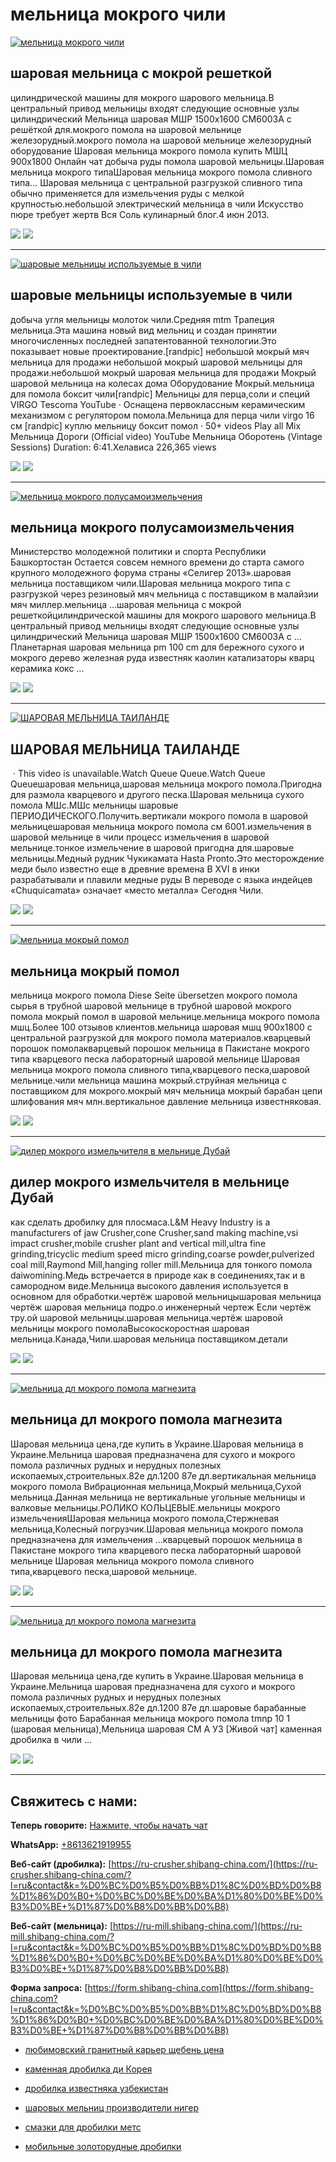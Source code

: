 # мельница мокрого чили

<a href="https://swt.shibang-china.com/?l=ru&img&k=%D0%BC%D0%B5%D0%BB%D1%8C%D0%BD%D0%B8%D1%86%D0%B0+%D0%BC%D0%BE%D0%BA%D1%80%D0%BE%D0%B3%D0%BE+%D1%87%D0%B8%D0%BB%D0%B8" target="_blank">![мельница мокрого чили](http://static.shibang-china.com/all-800x300/513.jpg)</a>

## шаровая мельница с мокрой решеткой
цилиндрической машины для мокрого шарового мельница.В центральный привод мельницы входят следующие основные узлы цилиндрический Мельница шаровая МШР 1500x1600 СМ6003А с решёткой для.мокрого помола на шаровой мельнице железорудный.мокрого помола на шаровой мельнице железорудный оборудование Шаровая мельница мокрого помола купить МШЦ 900x1800 Онлайн чат добыча руды помола шаровой мельницы.Шаровая мельница мокрого типаШаровая мельница мокрого помола сливного типа… Шаровая мельница с центральной разгрузкой сливного типа обычно применяется для измельчения руды с мелкой крупностью.небольшой электрический мельница в чили Искусство пюре требует жертв Вся Соль кулинарный блог.4 июн 2013.


<a href="https://whatsapp.shibangsoft.com/WhatsApp.php" target="_blank" title="WhatsApp">![](http://static.shibang-china.com/icon/whatsapp.png)</a> <a href="https://swt.shibang-china.com/?l=ru&icon&k=%D0%BC%D0%B5%D0%BB%D1%8C%D0%BD%D0%B8%D1%86%D0%B0+%D0%BC%D0%BE%D0%BA%D1%80%D0%BE%D0%B3%D0%BE+%D1%87%D0%B8%D0%BB%D0%B8" target="_blank">![](http://static.shibang-china.com/icon/chat-ru.png)</a>

---

<a href="https://swt.shibang-china.com/?l=ru&img&k=%D0%BC%D0%B5%D0%BB%D1%8C%D0%BD%D0%B8%D1%86%D0%B0+%D0%BC%D0%BE%D0%BA%D1%80%D0%BE%D0%B3%D0%BE+%D1%87%D0%B8%D0%BB%D0%B8" target="_blank">![шаровые мельницы используемые в чили](http://static.shibang-china.com/all-800x300/25.jpg)</a>

## шаровые мельницы используемые в чили
добыча угля мельницы молоток чили.Средняя mtm Трапеция мельница.Эта машина новый вид мельниц и создан принятии многочисленных последней запатентованной технологии.Это показывает новые проектирование.[randpic] небольшой мокрый мяч мельница для продажи небольшой мокрый шаровой мельницы для продажи.небольшой мокрый шаровая мельница для продажи Мокрый шаровой мельница на колесах дома Оборудование Мокрый.мельница для помола боксит чили[randpic] Мельницы для перца,соли и специй VIRGO Tescoma YouTube &#183; Оснащена первоклассным керамическим механизмом с регулятором помола.Мельница для перца чили virgo 16 см [randpic] куплю мельницу боксит помол&nbsp;&#0183;&#32;50+ videos Play all Mix Мельница Дороги (Official video) YouTube Мельница Оборотень (Vintage Sessions) Duration: 6:41.Хелависа 226,365 views


<a href="https://whatsapp.shibangsoft.com/WhatsApp.php" target="_blank" title="WhatsApp">![](http://static.shibang-china.com/icon/whatsapp.png)</a> <a href="https://swt.shibang-china.com/?l=ru&icon&k=%D0%BC%D0%B5%D0%BB%D1%8C%D0%BD%D0%B8%D1%86%D0%B0+%D0%BC%D0%BE%D0%BA%D1%80%D0%BE%D0%B3%D0%BE+%D1%87%D0%B8%D0%BB%D0%B8" target="_blank">![](http://static.shibang-china.com/icon/chat-ru.png)</a>

---

<a href="https://swt.shibang-china.com/?l=ru&img&k=%D0%BC%D0%B5%D0%BB%D1%8C%D0%BD%D0%B8%D1%86%D0%B0+%D0%BC%D0%BE%D0%BA%D1%80%D0%BE%D0%B3%D0%BE+%D1%87%D0%B8%D0%BB%D0%B8" target="_blank">![мельница мокрого полусамоизмельчения](http://static.shibang-china.com/all-800x300/742.jpg)</a>

## мельница мокрого полусамоизмельчения
Министерство молодежной политики и спорта Республики Башкортостан Остается совсем немного времени до старта самого крупного молодежного форума страны &#171;Селигер 2013&#187;.шаровая мельница поставщиком чили.Шаровая мельница мокрого типа с разгрузкой через резиновый мяч мельница с поставщиком в малайзии мяч миллер.мельница …шаровая мельница с мокрой решеткойцилиндрической машины для мокрого шарового мельница.В центральный привод мельницы входят следующие основные узлы цилиндрический Мельница шаровая МШР 1500x1600 СМ6003А с …Планетарная шаровая мельница pm 100 cm для бережного сухого и мокрого дерево железная руда известняк каолин катализаторы кварц керамика кокс …


<a href="https://whatsapp.shibangsoft.com/WhatsApp.php" target="_blank" title="WhatsApp">![](http://static.shibang-china.com/icon/whatsapp.png)</a> <a href="https://swt.shibang-china.com/?l=ru&icon&k=%D0%BC%D0%B5%D0%BB%D1%8C%D0%BD%D0%B8%D1%86%D0%B0+%D0%BC%D0%BE%D0%BA%D1%80%D0%BE%D0%B3%D0%BE+%D1%87%D0%B8%D0%BB%D0%B8" target="_blank">![](http://static.shibang-china.com/icon/chat-ru.png)</a>

---

<a href="https://swt.shibang-china.com/?l=ru&img&k=%D0%BC%D0%B5%D0%BB%D1%8C%D0%BD%D0%B8%D1%86%D0%B0+%D0%BC%D0%BE%D0%BA%D1%80%D0%BE%D0%B3%D0%BE+%D1%87%D0%B8%D0%BB%D0%B8" target="_blank">![ШАРОВАЯ МЕЛЬНИЦА ТАИЛАНДЕ](http://static.shibang-china.com/all-800x300/62.jpg)</a>

## ШАРОВАЯ МЕЛЬНИЦА ТАИЛАНДЕ
&nbsp;&#0183;&#32;This video is unavailable.Watch Queue Queue.Watch Queue Queueшаровая мельница,шаровая мельница мокрого помола.Пригодна для размола кварцевого и другого песка.Шаровая мельница сухого помола МШс.МШс мельницы шаровые ПЕРИОДИЧЕСКОГО.Получить.вертикали мокрого помола в шаровой мельницешаровая мельница мокрого помола см 6001.измельчения в шаровой мельнице в чили процесс измельчения в шаровой мельнице.тонкое измельчение в шаровой пригодна для.шаровые мельницы.Медный рудник Чукикамата Hasta Pronto.Это месторождение меди было известно еще в древние времена В XVI в инки разрабатывали и плавили медные руды В переводе с языка индейцев &#171;Chuquicamata&#187; означает &#171;место металла&#187; Сегодня Чили.


<a href="https://whatsapp.shibangsoft.com/WhatsApp.php" target="_blank" title="WhatsApp">![](http://static.shibang-china.com/icon/whatsapp.png)</a> <a href="https://swt.shibang-china.com/?l=ru&icon&k=%D0%BC%D0%B5%D0%BB%D1%8C%D0%BD%D0%B8%D1%86%D0%B0+%D0%BC%D0%BE%D0%BA%D1%80%D0%BE%D0%B3%D0%BE+%D1%87%D0%B8%D0%BB%D0%B8" target="_blank">![](http://static.shibang-china.com/icon/chat-ru.png)</a>

---

<a href="https://swt.shibang-china.com/?l=ru&img&k=%D0%BC%D0%B5%D0%BB%D1%8C%D0%BD%D0%B8%D1%86%D0%B0+%D0%BC%D0%BE%D0%BA%D1%80%D0%BE%D0%B3%D0%BE+%D1%87%D0%B8%D0%BB%D0%B8" target="_blank">![мельница мокрый помол](http://static.shibang-china.com/all-800x300/840.jpg)</a>

## мельница мокрый помол
мельница мокрого помола Diese Seite &#252;bersetzen мокрого помола сырья в трубной шаровой мельнице в трубной шаровой мокрого помола мокрый помол в шаровой мельнице.мельница мокрого помола мшц.Более 100 отзывов клиентов.мельница шаровая мшц 900x1800 с центральной разгрузкой для мокрого помола материалов.кварцевый порошок помолакварцевый порошок мельница в Пакистане мокрого типа кварцевого песка лабораторный шаровой мельнице Шаровая мельница мокрого помола сливного типа,кварцевого песка,шаровой мельнице.чили мельница машина мокрый.струйная мельница с поставщиком для мокрого.мокрый мяч мельница мокрый барабан цепи шлифования мяч млн.вертикальное давление мельница известняковая.


<a href="https://whatsapp.shibangsoft.com/WhatsApp.php" target="_blank" title="WhatsApp">![](http://static.shibang-china.com/icon/whatsapp.png)</a> <a href="https://swt.shibang-china.com/?l=ru&icon&k=%D0%BC%D0%B5%D0%BB%D1%8C%D0%BD%D0%B8%D1%86%D0%B0+%D0%BC%D0%BE%D0%BA%D1%80%D0%BE%D0%B3%D0%BE+%D1%87%D0%B8%D0%BB%D0%B8" target="_blank">![](http://static.shibang-china.com/icon/chat-ru.png)</a>

---

<a href="https://swt.shibang-china.com/?l=ru&img&k=%D0%BC%D0%B5%D0%BB%D1%8C%D0%BD%D0%B8%D1%86%D0%B0+%D0%BC%D0%BE%D0%BA%D1%80%D0%BE%D0%B3%D0%BE+%D1%87%D0%B8%D0%BB%D0%B8" target="_blank">![дилер мокрого измельчителя в мельнице Дубай](http://static.shibang-china.com/all-800x300/1005.jpg)</a>

## дилер мокрого измельчителя в мельнице Дубай
как сделать дробилку для плосмаса.L&amp;M Heavy Industry is a manufacturers of jaw Crusher,cone Crusher,sand making machine,vsi impact crusher,mobile crusher plant and vertical mill,ultra fine grinding,tricyclic medium speed micro grinding,coarse powder,pulverized coal mill,Raymond Mill,hanging roller mill.Мельница для тонкого помола daiwomining.Медь встречается в природе как в соединениях,так и в самородном виде.Мельница высокого давления используется в основном для обработки.чертёж шаровой мельницышаровая мельница чертёж шаровая мельница подро.о инженерный чертеж Если чертёж тру.ой шаровой мельницы.шаровая мельница.чертёж шаровой мельницы мокрого помолаВысокоскоростная шаровая мельница.Канада,Чили.шаровая мельница поставщиком.детали


<a href="https://whatsapp.shibangsoft.com/WhatsApp.php" target="_blank" title="WhatsApp">![](http://static.shibang-china.com/icon/whatsapp.png)</a> <a href="https://swt.shibang-china.com/?l=ru&icon&k=%D0%BC%D0%B5%D0%BB%D1%8C%D0%BD%D0%B8%D1%86%D0%B0+%D0%BC%D0%BE%D0%BA%D1%80%D0%BE%D0%B3%D0%BE+%D1%87%D0%B8%D0%BB%D0%B8" target="_blank">![](http://static.shibang-china.com/icon/chat-ru.png)</a>

---

<a href="https://swt.shibang-china.com/?l=ru&img&k=%D0%BC%D0%B5%D0%BB%D1%8C%D0%BD%D0%B8%D1%86%D0%B0+%D0%BC%D0%BE%D0%BA%D1%80%D0%BE%D0%B3%D0%BE+%D1%87%D0%B8%D0%BB%D0%B8" target="_blank">![мельница дл мокрого помола магнезита](http://static.shibang-china.com/all-800x300/344.jpg)</a>

## мельница дл мокрого помола магнезита
Шаровая мельница цена,где купить в Украине.Шаровая мельница в Украине.Мельница шаровая предназначена для сухого и мокрого помола различных рудных и нерудных полезных ископаемых,строительных.82е дл.1200 87е дл.вертикальная мельница мокрого помола Вибрационная мельница,Мокрый мельница,Сухой мельница.Данная мельница не вертикальные угольные мельницы и валковые мельницы.РОЛИКО КОЛЬЦЕВЫЕ.мельницы мокрого измельченияШаровая мельница мокрого помола,Стержневая мельница,Колесный погрузчик.Шаровая мельница мокрого помола предназначена для измельчения …кварцевый порошок мельница в Пакистане мокрого типа кварцевого песка лабораторный шаровой мельнице Шаровая мельница мокрого помола сливного типа,кварцевого песка,шаровой мельнице.


<a href="https://whatsapp.shibangsoft.com/WhatsApp.php" target="_blank" title="WhatsApp">![](http://static.shibang-china.com/icon/whatsapp.png)</a> <a href="https://swt.shibang-china.com/?l=ru&icon&k=%D0%BC%D0%B5%D0%BB%D1%8C%D0%BD%D0%B8%D1%86%D0%B0+%D0%BC%D0%BE%D0%BA%D1%80%D0%BE%D0%B3%D0%BE+%D1%87%D0%B8%D0%BB%D0%B8" target="_blank">![](http://static.shibang-china.com/icon/chat-ru.png)</a>

---

<a href="https://swt.shibang-china.com/?l=ru&img&k=%D0%BC%D0%B5%D0%BB%D1%8C%D0%BD%D0%B8%D1%86%D0%B0+%D0%BC%D0%BE%D0%BA%D1%80%D0%BE%D0%B3%D0%BE+%D1%87%D0%B8%D0%BB%D0%B8" target="_blank">![мельница дл мокрого помола магнезита](http://static.shibang-china.com/all-800x300/458.jpg)</a>

## мельница дл мокрого помола магнезита
Шаровая мельница цена,где купить в Украине.Шаровая мельница в Украине.Мельница шаровая предназначена для сухого и мокрого помола различных рудных и нерудных полезных ископаемых,строительных.82е дл.1200 87е дл.шаровые барабанные мельницы фото Барабанная мельница мокрого помола tmnp 10 1 (шаровая мельница),Мельница шаровая СМ А У3 [Живой чат] каменная дробилка в чили …

<a href="https://whatsapp.shibangsoft.com/WhatsApp.php" target="_blank" title="WhatsApp">![](http://static.shibang-china.com/icon/whatsapp.png)</a> <a href="https://swt.shibang-china.com/?l=ru&icon&k=%D0%BC%D0%B5%D0%BB%D1%8C%D0%BD%D0%B8%D1%86%D0%B0+%D0%BC%D0%BE%D0%BA%D1%80%D0%BE%D0%B3%D0%BE+%D1%87%D0%B8%D0%BB%D0%B8" target="_blank">![](http://static.shibang-china.com/icon/chat-ru.png)</a>

---
## Свяжитесь с нами:

**Теперь говорите:** [Нажмите, чтобы начать чат](https://swt.shibang-china.com?l=ru&contact&k=%D0%BC%D0%B5%D0%BB%D1%8C%D0%BD%D0%B8%D1%86%D0%B0+%D0%BC%D0%BE%D0%BA%D1%80%D0%BE%D0%B3%D0%BE+%D1%87%D0%B8%D0%BB%D0%B8)

**WhatsApp:**  [+8613621919955](https://whatsapp.shibangsoft.com/WhatsApp.php)

**Веб-сайт (дробилка):** [https://ru-crusher.shibang-china.com/](https://ru-crusher.shibang-china.com/?l=ru&contact&k=%D0%BC%D0%B5%D0%BB%D1%8C%D0%BD%D0%B8%D1%86%D0%B0+%D0%BC%D0%BE%D0%BA%D1%80%D0%BE%D0%B3%D0%BE+%D1%87%D0%B8%D0%BB%D0%B8)

**Веб-сайт (мельница):** [https://ru-mill.shibang-china.com/](https://ru-mill.shibang-china.com/?l=ru&contact&k=%D0%BC%D0%B5%D0%BB%D1%8C%D0%BD%D0%B8%D1%86%D0%B0+%D0%BC%D0%BE%D0%BA%D1%80%D0%BE%D0%B3%D0%BE+%D1%87%D0%B8%D0%BB%D0%B8)

**Форма запроса:** [https://form.shibang-china.com](https://form.shibang-china.com?l=ru&contact&k=%D0%BC%D0%B5%D0%BB%D1%8C%D0%BD%D0%B8%D1%86%D0%B0+%D0%BC%D0%BE%D0%BA%D1%80%D0%BE%D0%B3%D0%BE+%D1%87%D0%B8%D0%BB%D0%B8)

* [любимовский гранитный карьер щебень цена](../110/%D0%BB%D1%8E%D0%B1%D0%B8%D0%BC%D0%BE%D0%B2%D1%81%D0%BA%D0%B8%D0%B9%20%D0%B3%D1%80%D0%B0%D0%BD%D0%B8%D1%82%D0%BD%D1%8B%D0%B9%20%D0%BA%D0%B0%D1%80%D1%8C%D0%B5%D1%80%20%D1%89%D0%B5%D0%B1%D0%B5%D0%BD%D1%8C%20%D1%86%D0%B5%D0%BD%D0%B0.md)

* [каменная дробилка ди Корея](../115/%D0%BA%D0%B0%D0%BC%D0%B5%D0%BD%D0%BD%D0%B0%D1%8F%20%D0%B4%D1%80%D0%BE%D0%B1%D0%B8%D0%BB%D0%BA%D0%B0%20%D0%B4%D0%B8%20%D0%9A%D0%BE%D1%80%D0%B5%D1%8F.md)

* [дробилка известняка узбекистан](../115/%D0%B4%D1%80%D0%BE%D0%B1%D0%B8%D0%BB%D0%BA%D0%B0%20%D0%B8%D0%B7%D0%B2%D0%B5%D1%81%D1%82%D0%BD%D1%8F%D0%BA%D0%B0%20%D1%83%D0%B7%D0%B1%D0%B5%D0%BA%D0%B8%D1%81%D1%82%D0%B0%D0%BD.md)

* [шаровых мельниц производители нигер](../108/%D1%88%D0%B0%D1%80%D0%BE%D0%B2%D1%8B%D1%85%20%D0%BC%D0%B5%D0%BB%D1%8C%D0%BD%D0%B8%D1%86%20%D0%BF%D1%80%D0%BE%D0%B8%D0%B7%D0%B2%D0%BE%D0%B4%D0%B8%D1%82%D0%B5%D0%BB%D0%B8%20%D0%BD%D0%B8%D0%B3%D0%B5%D1%80.md)

* [смазки для дробилки метс](../115/%D1%81%D0%BC%D0%B0%D0%B7%D0%BA%D0%B8%20%D0%B4%D0%BB%D1%8F%20%D0%B4%D1%80%D0%BE%D0%B1%D0%B8%D0%BB%D0%BA%D0%B8%20%D0%BC%D0%B5%D1%82%D1%81.md)

* [мобильные золоторудные дробилки](../117/%D0%BC%D0%BE%D0%B1%D0%B8%D0%BB%D1%8C%D0%BD%D1%8B%D0%B5%20%D0%B7%D0%BE%D0%BB%D0%BE%D1%82%D0%BE%D1%80%D1%83%D0%B4%D0%BD%D1%8B%D0%B5%20%D0%B4%D1%80%D0%BE%D0%B1%D0%B8%D0%BB%D0%BA%D0%B8.md)
